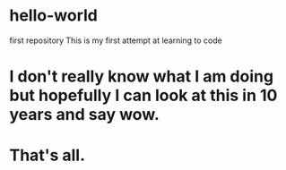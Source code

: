 # hello-world
first repository
This is my first attempt at learning to code
# I don't really know what I am doing but hopefully I can look at this in 10 years and say wow.
# That's all. 
